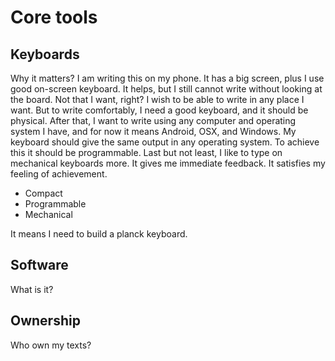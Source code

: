 # Core tools

## Keyboards
Why it matters?
I am writing this on my phone. It has a big screen, plus I use good on-screen keyboard. It helps, but I still cannot write without looking at the board. Not that I want, right?
I wish to be able to write in any place I want. But to write comfortably, I need a good keyboard, and it should be physical.
After that, I want to write using any computer and operating system I have, and for now it means Android, OSX, and Windows.
My keyboard should give the same output in any operating system. To achieve this it should be programmable.
Last but not least, I like to type on mechanical keyboards more. It gives me immediate feedback. It satisfies my feeling of achievement.
- Compact
- Programmable
- Mechanical

It means I need to build a planck keyboard.

## Software
What is it?
## Ownership
Who own my texts?